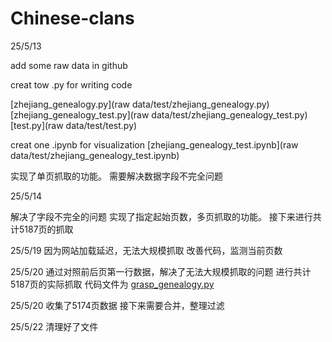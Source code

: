 # Chinese-clans

25/5/13 

add some raw data in github

creat tow .py for writing code

[zhejiang_genealogy.py](raw data/test/zhejiang_genealogy.py)
[zhejiang_genealogy_test.py](raw data/test/zhejiang_genealogy_test.py)
[test.py](raw data/test/test.py)

creat one .ipynb for visualization
[zhejiang_genealogy_test.ipynb](raw data/test/zhejiang_genealogy_test.ipynb)

实现了单页抓取的功能。
需要解决数据字段不完全问题

25/5/14

解决了字段不完全的问题
实现了指定起始页数，多页抓取的功能。
接下来进行共计5187页的抓取

25/5/19
因为网站加载延迟，无法大规模抓取
改善代码，监测当前页数

25/5/20
通过对照前后页第一行数据，解决了无法大规模抓取的问题
进行共计5187页的实际抓取
代码文件为 [grasp_genealogy.py](grasp_genealogy.py)

25/5/20
收集了5174页数据
接下来需要合并，整理过滤

25/5/22
清理好了文件











